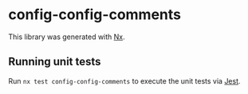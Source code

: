 # config-config-comments

This library was generated with [Nx](https://nx.dev).

## Running unit tests

Run `nx test config-config-comments` to execute the unit tests via [Jest](https://jestjs.io).
